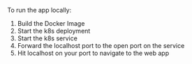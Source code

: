 To run the app locally:

1. Build the Docker Image
2. Start the k8s deployment
3. Start the k8s service
4. Forward the localhost port to the open port on the service
5. Hit localhost on your port to navigate to the web app
